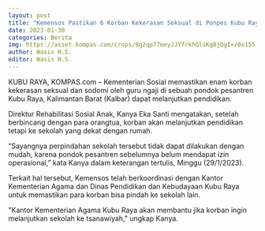 ```yaml
---
layout: post
title: "Kemensos Pastikan 6 Korban Kekerasan Seksual di Ponpes Kubu Raya Bisa Lanjutkan Pendidikan"
date: 2023-01-30
categories: Berita
img: https://asset.kompas.com/crops/8g2qp77meyJJY7rkhQliKgBjQgI=/0x155:3648x2587/750x500/data/photo/2021/05/28/60b0adc314ea8.jpg
author: Wasis H.S.
editor: Wasis H.S.
---
```


KUBU RAYA, KOMPAS.com – Kementerian Sosial memastikan enam korban kekerasan seksual dan sodomi oleh guru ngaji di sebuah pondok pesantren Kubu Raya, Kalimantan Barat (Kalbar) dapat melanjutkan pendidikan. 

Direktur Rehabilitasi Sosial Anak, Kanya Eka Santi mengatakan, setelah berbincang dengan para orangtua, korban akan melanjutkan pendidikan tetapi ke sekolah yang dekat dengan rumah. 

“Sayangnya perpindahan sekolah tersebut tidak dapat dilakukan dengan mudah, karena pondok pesantren sebelumnya belum mendapat izin operasional,” kata Kanya dalam keterangan tertulis, Minggu (29/1/2023). 

Terkait hal tersebut, Kemensos telah berkoordinasi dengan Kantor Kementerian Agama dan Dinas Pendidikan dan Kebudayaan Kubu Raya untuk memastikan para korban bisa pindah ke sekolah lain. 

"Kantor Kementerian Agama Kubu Raya akan membantu jika korban ingin melanjutkan sekolah ke tsanawiyah," ungkap Kanya. 